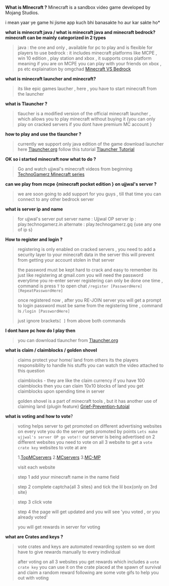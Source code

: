 **What is MInecraft ?**
Minecraft is a sandbox video game developed by Mojang Studios.

i mean yaar ye game hi jisme app kuch bhi banasakte ho aur kar sakte ho*

**what is minecraft java / what is minecraft java and minecraft bedrock?
 minecraft can be mainly categorized in 2 types**

> java : the one and only , available for pc to play and is flexible for players to use
> bedrock :  it includes minecraft platforms like MCPE , win 10 edition , play station and xbox , it supports cross platform meaning if you are on MCPE you can play with your friends on xbox , ps etc
> explaination by omgchad [Minecraft VS Bedrock](https://www.youtube.com/watch?v=9MmMd6he_a8)

**what is minecraft launcher and minecraft?**
>its like epic games laucher ,
> here , you have to start minecraft from the launcher

**what is Tlauncher ?**
> tlaucher is a modified version of the official minecraft launcher ,
> which allows you to play minecraft without buying it
> {you can only play on cracked servers if you dont have premium MC account }

**how to play and use the tlauncher ?**
> currently we support only java edition of the game
> download launcher here [Tlauncher.org](https://tlauncher.org/en/)
> follow this tutorial 
> [Tlauncher Tutorial](https://www.youtube.com/watch?v=CyGxzIvR1XY)

**OK so i started minecraft now what to do ?**
> Go and watch ujjwal's minecraft videos from beginning 
> [TechnoGamerz Minecraft series](https://www.youtube.com/playlist?list=PL8vL-_f27zDS2WPNkz0tP0r30JzE8YU_h)


**can we play from mcpe {minecraft pocket edition } on ujjwal's server ?**
> we are soon going to add support for you guys , till that time you can connect to any other bedrock server

**what is server ip and name**
> for ujjwal's server put 
> server name : Ujjwal OP
> server ip : play.technogamerz.in
> alternate : play.technogamerz.gq {use any one of ip s}

**How to register and login ?** 
> registering is only enabled on cracked servers , 
> you need to add a security layer to your minecraft data in the server 
> this will prevent from getting your account stolen in that server
> 
> the password must be kept hard to crack and easy to remember 
> its just like registering at gmail.com
> you will need the password everytime you re-enter server 
> registering can only be done one time , command is 
> press `T` to open chat
> `/register [PasswordHere] [RepeatPasswordHere]` 
> 
> once registered now , after you RE-JOIN server you will get a prompt to login 
> password must be same from the registering time , command is
> `/login [PasswordHere]`
> 
> just ignore brackets`[ ]` from above both commands

__**I dont have pc how do I play then**__
> you can download tlauncher from [Tlauncher.org](https://tlauncher.org/en/)

**what is claim / claimblocks / golden shovel**
> claims protect your home/ land from others 
> its the players responsibility to handle his stuffs
> you can watch the video attached to this question 
> 
> claimblocks - they are like the claim currency 
> if you have 100 claimblocks then you can claim 10x10 blocks of land 
> you get claimblocks upon spending time in server
> 
> golden shovel is a part of minecraft tools , but it has another use of claiming land {plugin feature}
> [Grief-Prevention-tutoial](https://www.youtube.com/watch?v=C58PZSzBi-g)

**what is voting and how to vote**?
> voting helps server to get promoted on different advertising websites 
> on every vote you do the server gets promoted by points
> `Lets make ujjwal's server OP go vote!!`
> our server is being advertised on 2 different websites 
> you need to vote on all 3 website to get a `vote crate key`
> websites to vote at are
>
> 1.[TopMCservers](http://topminecraftservers.org/vote/13532) 
> 2.[MCservers](https://minecraftservers.org/vote/593784) 
> 3.[MC-MP](https://minecraft-mp.com/server/267375/vote/)
> 
> visit each website

> step 1 add your minecraft name in the name field

> step 2 complete captcha{all 3 sites} and tick the lil box{only on 3rd site}

> step 3 click vote

> step 4 the page will get updated and you will see 'you voted , or you already voted'
>
> you will get rewards in server for voting

**what are Crates and keys ?**
> vote crates and keys are automated rewarding system so we dont have to give rewards manually to every individual 
> 
> after voting on all 3 websites you get rewards which includes a `vote crate key` you can use it on the crate placed at the spawn of survival and claim a random reward
> following are some vote gifs to help you out with voting













